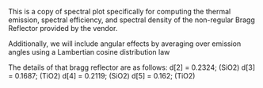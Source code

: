 This is a copy of spectral plot specifically for computing the thermal emission, spectral efficiency, and 
spectral density of the non-regular Bragg Reflector provided by the vendor.

Additionally, we will include angular effects by averaging over emission angles using a Lambertian cosine distribution
law

The details of that bragg reflector are as follows:
          d[2] = 0.2324;  (SiO2)
          d[3] = 0.1687;  (TiO2)
          d[4] = 0.2119;  (SiO2)
          d[5] = 0.162;   (TiO2)
